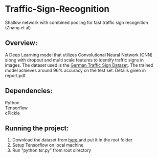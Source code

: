 # Traffic-Sign-Recognition
Shallow network with combined pooling for fast traffic sign recognition (Zhang et al)

## Overview:
A Deep Learning model that utilizes Convolutional Neural Network (CNN) along with dropout and multi scale features
to identify traffic signs in images. The dataset used is the <a href="http://benchmark.ini.rub.de/?section=gtsrb&subsection=news">German Traffic Sign Dataset</a>. The trained model achieves around 96% accuracy on the test set. Details given in report.pdf

## Dependencies:
Python<br>
Tensorflow<br>
cPickle<br>

## Running the project:
1. Download the dataset from <a href="https://drive.google.com/file/d/135V68jeqQdYt2N6i0WKzWu3ZWBjru2PX/view?usp=sharing"> here </a> and put it in the root folder
2. Setup Tensorflow on local machine
2. Run "python tsr.py" from root directory
